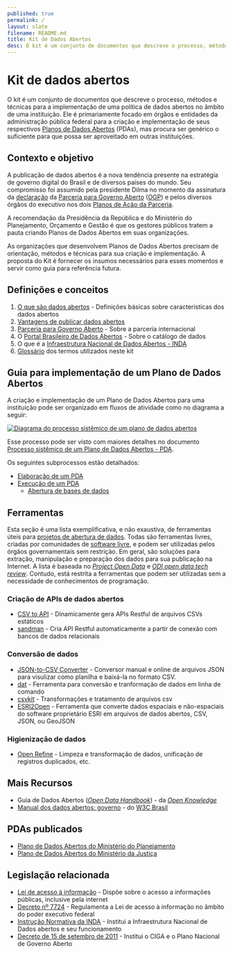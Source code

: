 ```yaml
---
published: true
permalink: /
layout: slate
filename: README.md
title: Kit de Dados Abertos
desc: O kit é um conjunto de documentos que descreve o processo, métodos e técnicas para a implementação de uma política de dados abertos no âmbito de uma instituição.
---
```


Kit de dados abertos
====

O kit é um conjunto de documentos que descreve o processo, métodos e técnicas para a implementação de uma política de dados abertos no âmbito de uma instituição. Ele é primariamente focado em órgãos e entidades da administração pública federal para a criação e implementação de seus respectivos [Planos de Dados Abertos](Glossário.md#plano-de-dados-abertos) (PDAs), mas procura ser genérico o suficiente para que possa ser aproveitado em outras instituições.

## Contexto e objetivo

A publicação de dados abertos é a nova tendência presente na estratégia de governo digital do Brasil e de diversos países do mundo. Seu compromisso foi assumido pela presidente Dilma no momento da assinatura da [declaração](http://www.cgu.gov.br/governoaberto/a-ogp/o_que_e_Governo_Aberto.html) da [Parceria para Governo Aberto](http://www.cgu.gov.br/governoaberto/a-ogp/iniciativa.asp) ([OGP](http://www.opengovpartnership.org/)) e pelos diversos órgãos do executivo nos dois [Planos de Ação da Parceria](http://www.cgu.gov.br/governoaberto/no_Brasil/plano-brasileiro/index.html).

A recomendação da Presidência da República e do Ministério do Planejamento, Orçamento e Gestão é que os gestores públicos tratem a pauta criando Planos de Dados Abertos em suas organizações.

As organizações que desenvolvem Planos de Dados Abertos precisam de orientação, métodos e técnicas para sua criação e implementação. A proposta do Kit é fornecer os insumos necessários para esses momentos e servir como guia para referência futura.


## Definições e conceitos

1. [O que são dados abertos](http://dados.gov.br/dados-abertos/) - Definições básicas sobre características dos dados abertos
2. [Vantagens de publicar dados abertos](vantagens-dados-abertos.md)
3. [Parceria para Governo Aberto](http://www.cgu.gov.br/governoaberto/a-ogp/iniciativa.asp) - Sobre a parceria internacional
4. O [Portal Brasileiro de Dados Abertos](http://dados.gov.br/sobre/) - Sobre o catálogo de dados
5. O que é a [Infraestrutura Nacional de Dados Abertos - INDA](http://dados.gov.br/instrucao-normativa-da-inda/)
6. [Glossário](Glossário.md) dos termos utilizados neste kit

## Guia para implementação de um Plano de Dados Abertos

A criação e implementação de um Plano de Dados Abertos para uma instituição pode ser organizado em fluxos de atividade como no diagrama a seguir:

[<img alt="Diagrama do processo sistêmico de um plano de dados abertos" src="https://raw.githubusercontent.com/dadosgovbr/kit/master/public/img/Processo%20Sist%C3%AAmico%20de%20um%20PDA.png">](Processo-sist%C3%AAmico.md)

Esse processo pode ser visto com maiores detalhes no documento [Processo sistêmico de um Plano de Dados Abertos - PDA](Processo-sist%C3%AAmico.md).

Os seguintes subprocessos estão detalhados:

* [Elaboração de um PDA](Elabora%C3%A7%C3%A3o-do-PDA.md)
* [Execução de um PDA](Execu%C3%A7%C3%A3o-do-PDA.md)
  * [Abertura de bases de dados](Abertura-de-dados.md)


## Ferramentas

Esta seção é uma lista exemplificativa, e não exaustiva, de ferramentas úteis para [projetos de abertura de dados](Abertura-de-dados.md). Todas são ferramentas livres, criadas por comunidades de [software livre](Glossário.md#software-livre), e podem ser utilizadas pelos órgãos governamentais sem restrição. Em geral, são soluções para extração, manipulação e preparação dos dados para sua publicação na Internet. A lista é baseada no [_Project Open Data_](http://project-open-data.github.io/#tools) e [_ODI open data tech review_](https://github.com/dadosgovbr/open-data-tech-review/wiki). Contudo, está restrita a ferramentas que podem ser utilizadas sem a necessidade de conhecimentos de programação.

### Criação de APIs de dados abertos

* [CSV to API](https://github.com/project-open-data/csv-to-api) - Dinamicamente gera APIs Restful de arquivos CSVs estáticos 
* [sandman](https://github.com/jeffknupp/sandman) - Cria API Restful automaticamente a partir de conexão com bancos de dados relacionais

### Conversão de dados

* [JSON-to-CSV Converter](http://konklone.io/json/) - Conversor manual e online de arquivos JSON para visulizar como planilha e baixá-la no formato CSV.
* [dat](https://github.com/maxogden/dat) - Ferramenta para conversão e tranformação de dados em linha de comando
* [csvkit](http://csvkit.readthedocs.org/en/0.8.0/) - Transformações e tratamento de arquivos csv
* [ESRI2Open](http://github.com/project-open-data/esri2open) - Ferramenta que converte dados espaciais e não-espaciais do software proprietário ESRI em arquivos de dados abertos, CSV, JSON, ou GeoJSON

### Higienização de dados

* [Open Refine](http://openrefine.org/) - Limpeza e transformação de dados, unificação de registros duplicados, etc.

## Mais Recursos

* Guia de Dados Abertos ([_Open Data Handbook_](http://opendatahandbook.org/pt_BR/)) - da [_Open Knowledge_](https://okfn.org/)
* [Manual dos dados abertos: governo](http://www.w3c.br/pub/Materiais/PublicacoesW3C/Manual_Dados_Abertos_WEB.pdf) - do [W3C Brasil](http://www.w3c.br)

## PDAs publicados

* [Plano de Dados Abertos do Ministério do Planejamento](http://www.planejamento.gov.br/aberto/pda/)
* [Plano de Dados Abertos do Ministério da Justiça](http://participa.br/dadosabertos/galeria-encontro-nacional-de-dados-abertos/pdae-mj.pdf)

## Legislação relacionada

* [Lei de acesso à informação](http://www.lexml.gov.br/urn/urn:lex:br:federal:lei:2011-11-18;12527) - Dispõe sobre o acesso a informações públicas, inclusive pela internet
* [Decreto nº 7724](http://www.lexml.gov.br/urn/urn:lex:br:federal:decreto:2012-05-16;7724) - Regulamenta a Lei de acesso à informação no âmbito do poder executivo federal
* [Instrução Normativa da INDA](http://dados.gov.br/instrucao-normativa-da-inda/) - Institui a Infraestrutura Nacional de Dados abertos e seu funcionamento
* [Decreto de 15 de setembro de 2011](http://www.lexml.gov.br/urn/urn:lex:br:federal:decreto:2011-09-15;seq-sf-0) - Institui o CIGA e o Plano Nacional de Governo Aberto
